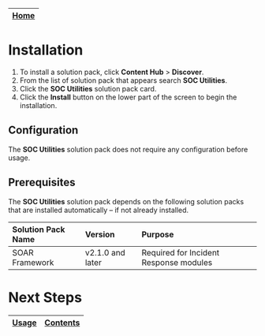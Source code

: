| [Home](../README.md) |
|----------------------|

# Installation

1. To install a solution pack, click **Content Hub** > **Discover**.
2. From the list of solution pack that appears search **SOC Utilities**.
3. Click the **SOC Utilities** solution pack card.
4. Click the **Install** button on the lower part of the screen to begin the installation.

## Configuration

The **SOC Utilities** solution pack does not require any configuration before usage.

## Prerequisites

The **SOC Utilities** solution pack depends on the following solution packs that are installed automatically &ndash; if not already installed.

| Solution Pack Name | Version          | Purpose                                                  |
|:-------------------|:-----------------|:---------------------------------------------------------|
| SOAR Framework     | v2.1.0 and later | Required for Incident Response modules                   |

# Next Steps

| [Usage](./usage.md) | [Contents](./contents.md) |
|---------------------|---------------------------|